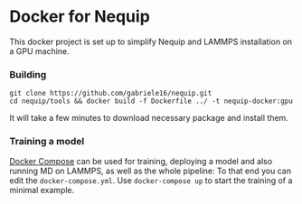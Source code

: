 # Docker for Nequip

This docker project is set up to simplify Nequip and LAMMPS installation on a GPU machine.

### Building

```
git clone https://github.com/gabriele16/nequip.git
cd nequip/tools && docker build -f Dockerfile ../ -t nequip-docker:gpu 
```

It will take a few minutes to download necessary package and install them.

### Training a model

[Docker Compose](https://docs.docker.com/compose/) can be used for training, deploying a model and also running MD on LAMMPS, as well as the whole pipeline: To that end you can edit the `docker-compose.yml`. Use `docker-compose up` to start the training of a minimal example.
